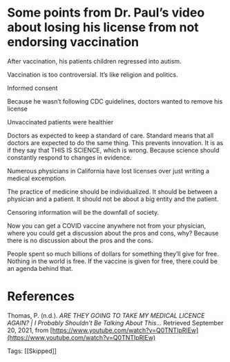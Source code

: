 # Some points from Dr. Paul’s video about losing his license from not endorsing vaccination

After vaccination, his patients children regressed into autism.

Vaccination is too controversial. It’s like religion and politics.

Informed consent

Because he wasn’t following CDC guidelines, doctors wanted to remove his license

Unvaccinated patients were healthier

Doctors as expected to keep a standard of care. Standard means that all doctors are expected to do the same thing. This prevents innovation. It is as if they say that THIS IS SCIENCE, which is wrong. Because science should constantly respond to changes in evidence.

Numerous physicians in California have lost licenses over just writing a medical excemption.

The practice of medicine should be individualized. It should be between a physician and a patient. It should not be about a big entity and the patient.

Censoring information will be the downfall of society.

Now you can get a COVID vaccine anywhere not from your physician, where you could get a discussion about the pros and cons, why? Because there is no discussion about the pros and the cons.

People spent so much billions of dollars for something they’ll give for free. Nothing in the world is free. If the vaccine is given for free, there could be an agenda behind that.

# References

Thomas, P. (n.d.). *ARE THEY GOING TO TAKE MY MEDICAL LICENCE AGAIN? | I Probably Shouldn’t Be Talking About This...* Retrieved September 20, 2021, from [https://www.youtube.com/watch?v=Q0TNTIpRlEw](https://www.youtube.com/watch?v=Q0TNTIpRlEw)

Tags: [[Skipped]]

